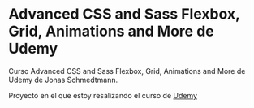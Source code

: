 # Advanced CSS and Sass Flexbox, Grid, Animations and More de Udemy

Curso Advanced CSS and Sass Flexbox, Grid, Animations and More de Udemy de Jonas Schmedtmann.

Proyecto en el que estoy resalizando el curso de [Udemy](https://www.udemy.com/course/advanced-css-and-sass/)
